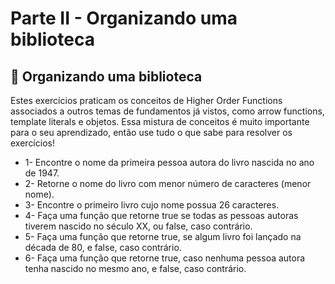 # Parte II - Organizando uma biblioteca
## 🚀 Organizando uma biblioteca
Estes exercícios praticam os conceitos de Higher Order Functions associados a outros temas de fundamentos já vistos, como arrow functions, template literals e objetos. Essa mistura de conceitos é muito importante para o seu aprendizado, então use tudo o que sabe para resolver os exercícios!

- 1- Encontre o nome da primeira pessoa autora do livro nascida no ano de 1947.
- 2- Retorne o nome do livro com menor número de caracteres (menor nome).
- 3- Encontre o primeiro livro cujo nome possua 26 caracteres.
- 4- Faça uma função que retorne true se todas as pessoas autoras tiverem nascido no século XX, ou false, caso contrário.
- 5- Faça uma função que retorne true, se algum livro foi lançado na década de 80, e false, caso contrário.
- 6- Faça uma função que retorne true, caso nenhuma pessoa autora tenha nascido no mesmo ano, e false, caso contrário.
